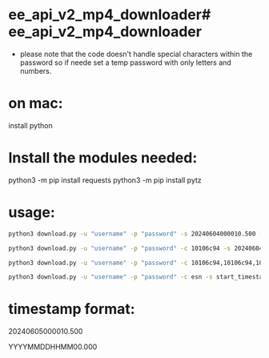# ee_api_v2_mp4_downloader# ee_api_v2_mp4_downloader

* please note that the code doesn't handle special characters within the password so if neede set a temp password with only letters and numbers.

# on mac:
install python

# Install the modules needed: 
python3 -m pip install requests
python3 -m pip install pytz

# usage:
```bash
python3 download.py -u "username" -p "password" -s 20240604000010.500 -e 20240605000010.500

python3 download.py -u "username" -p "password" -c 10106c94 -s 20240604000010.500 -e 20240605000010.500

python3 download.py -u "username" -p "password" -c 10106c94,10106c94,10106c94,10106c94,10106c94 -s 20240604000010.500 -e 20240605000010.500

python3 download.py -u "username" -p "password" -c esn -s start_timestamp -e end_timestamp
```


# timestamp format:
20240605000010.500

YYYYMMDDHHMM00.000
